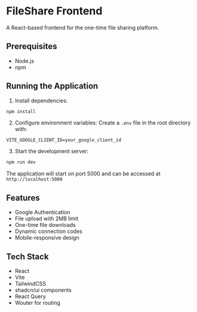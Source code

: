 
# FileShare Frontend

A React-based frontend for the one-time file sharing platform.

## Prerequisites

- Node.js
- npm

## Running the Application

1. Install dependencies:
```bash
npm install
```

2. Configure environment variables:
Create a `.env` file in the root directory with:
```
VITE_GOOGLE_CLIENT_ID=your_google_client_id
```

3. Start the development server:
```bash
npm run dev
```

The application will start on port 5000 and can be accessed at `http://localhost:5000`

## Features

- Google Authentication
- File upload with 2MB limit
- One-time file downloads
- Dynamic connection codes
- Mobile-responsive design

## Tech Stack

- React
- Vite
- TailwindCSS
- shadcn/ui components
- React Query
- Wouter for routing
